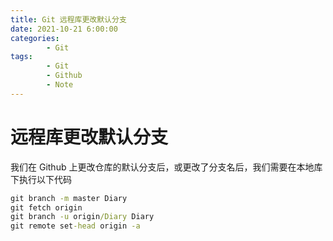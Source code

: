 ```yaml
---
title: Git 远程库更改默认分支
date: 2021-10-21 6:00:00
categories:
        - Git
tags:
        - Git
        - Github
        - Note
---
```


# 远程库更改默认分支

我们在 Github 上更改仓库的默认分支后，或更改了分支名后，我们需要在本地库下执行以下代码

```cmd
git branch -m master Diary
git fetch origin
git branch -u origin/Diary Diary
git remote set-head origin -a
```
